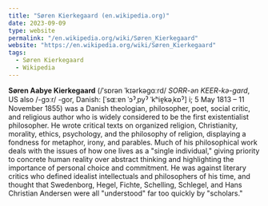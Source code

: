 ```yaml
---
title: "Søren Kierkegaard (en.wikipedia.org)"
date: 2023-09-09
type: website
permalink: "/en.wikipedia.org/wiki/Søren_Kierkegaard"
website: "https://en.wikipedia.org/wiki/Søren_Kierkegaard"
tags:
  - Søren Kierkegaard
  - Wikipedia
---
```

**Søren Aabye Kierkegaard** (/ˈsɒrən ˈkɪərkəɡɑːrd/ *SORR-ən KEER-kə-gard*, US also /-ɡɔːr/ -⁠gor, Danish: [ˈsɶːɐn ˈɔˀˌpyˀ ˈkʰiɐ̯kəˌkɒˀ] i; 5 May 1813 – 11 November 1855) was a Danish theologian, philosopher, poet, social critic, and religious author who is widely considered to be the first existentialist philosopher. He wrote critical texts on organized religion, Christianity, morality, ethics, psychology, and the philosophy of religion, displaying a fondness for metaphor, irony, and parables. Much of his philosophical work deals with the issues of how one lives as a "single individual," giving priority to concrete human reality over abstract thinking and highlighting the importance of personal choice and commitment. He was against literary critics who defined idealist intellectuals and philosophers of his time, and thought that Swedenborg, Hegel, Fichte, Schelling, Schlegel, and Hans Christian Andersen were all "understood" far too quickly by "scholars."
